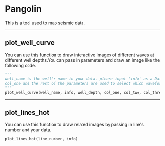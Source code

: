 # Pangolin
This is a tool used to map seismic data.
***
## plot_well_curve
You can use this function to draw interactive images of different waves at different well depths.You can pass in parameters and draw an image like the following code.
```python
"""
well_name is the well's name in your data. please input 'info' as a Dataframe.
col_one and the rest of the parameters are used to select which waveform to draw.
"""
plot_well_curve(well_name, info, well_depth, col_one, col_two, col_three)
```
***
## plot_lines_hot
You can use this function to draw related images by passing in line's number and your data.
```python
plot_lines_hot(line_number, info)
```
